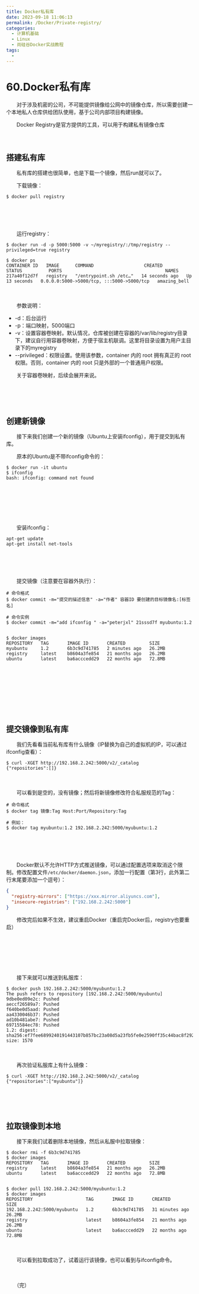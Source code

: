 ```yaml
---
title: Docker私有库
date: 2023-09-18 11:06:13
permalink: /Docker/Private-registry/
categories:
  - 计算机基础
  - Linux
  - 尚硅谷Docker实战教程
tags:
  - 
---
```

# 60.Docker私有库

　　对于涉及机密的公司，不可能提供镜像给公网中的镜像仓库，所以需要创建一个本地私人仓库供给团队使用，基于公司内部项目构建镜像。

　　Docker Registry是官方提供的工具，可以用于构建私有镜像仓库
<!-- more -->
　　‍

## 搭建私有库

　　私有库的搭建也很简单，也是下载一个镜像，然后run就可以了。

　　下载镜像：

```shell
$ docker pull registry
```

　　‍

　　‍

　　运行registry：

```shell
$ docker run -d -p 5000:5000 -v ~/myregistry/:/tmp/registry --privileged=true registry

$ docker ps
CONTAINER ID   IMAGE      COMMAND                   CREATED          STATUS          PORTS                                       NAMES
217a40f12d7f   registry   "/entrypoint.sh /etc…"   14 seconds ago   Up 13 seconds   0.0.0.0:5000->5000/tcp, :::5000->5000/tcp   amazing_bell
```

　　‍

　　参数说明：

* -d：后台运行
* -p：端口映射，5000端口
* -v：设置容器卷映射。默认情况，仓库被创建在容器的/var/lib/registry目录下，建议自行用容器卷映射，方便于宿主机联调。这里将目录设置为用户主目录下的myregistry
* --privileged：权限设置。使用该参数，container 内的 root 拥有真正的 root 权限。否则，container 内的 root 只是外部的一个普通用户权限。

　　关于容器卷映射，后续会展开来说。

　　‍

　　‍

## 创建新镜像

　　接下来我们创建一个新的镜像（Ubuntu上安装ifconfig），用于提交到私有库。

　　原本的Ubuntu是不带ifconfig命令的：

```shell
$ docker run -it ubuntu
$ ifconfig
bash: ifconfig: command not found
```

　　‍

　　‍

　　‍

　　安装ifconfig：

```shell
apt-get update
apt-get install net-tools
```

　　‍

　　‍

　　提交镜像（注意要在容器外执行）：

```shell
# 命令格式
$ docker commit -m="提交的描述信息" -a="作者" 容器ID 要创建的目标镜像名:[标签名]

# 命令实例
$ docker commit -m="add ifconfig " -a="peterjxl" 21sssd7f myubuntu:1.2


$ docker images
REPOSITORY   TAG       IMAGE ID       CREATED         SIZE
myubuntu     1.2       6b3c9d741785   2 minutes ago   26.2MB
registry     latest    b8604a3fe854   21 months ago   26.2MB
ubuntu       latest    ba6acccedd29   22 months ago   72.8MB
```

　　‍

　　‍

　　‍

　　‍

## 提交镜像到私有库

　　我们先看看当前私有库有什么镜像（IP替换为自己的虚拟机的IP，可以通过ifconfig查看）：

```shell
$ curl -XGET http://192.168.2.242:5000/v2/_catalog
{"repositories":[]}
```

　　‍

　　可以看到是空的，没有镜像；然后将新镜像修改符合私服规范的Tag：

```shell
# 命令格式
$ docker tag 镜像:Tag Host:Port/Repository:Tag

# 例如：
$ docker tag myubuntu:1.2 192.168.2.242:5000/myubuntu:1.2
```

　　‍

　　‍

　　Docker默认不允许HTTP方式推送镜像，可以通过配置选项来取消这个限制。修改配置文件`/etc/docker/daemon.json`，添加一行配置（第3行，此外第二行末尾要添加一个逗号）：

```json
{
  "registry-mirrors": ["https://xxx.mirror.aliyuncs.com"],
  "insecure-registries": ["192.168.2.242:5000"]
}
```

　　修改完后如果不生效，建议重启Docker（重启完Docker后，registry也要重启）

　　‍

　　‍

　　‍

　　接下来就可以推送到私服库：

```shell
$ docker push 192.168.2.242:5000/myubuntu:1.2
The push refers to repository [192.168.2.242:5000/myubuntu]
9dbe0ed09e2c: Pushed 
aeccf26589a7: Pushed 
f640be0d5aad: Pushed 
aa4330046b37: Pushed 
ad10b481abe7: Pushed 
69715584ec78: Pushed 
1.2: digest: sha256:ef7fee6899240191443107b857bc23a08d5a23fb5fe0e2590ff35c44bac8f292 size: 1570
```

　　‍

　　再次验证私服库上有什么镜像：

```shell
$ curl -XGET http://192.168.2.242:5000/v2/_catalog
{"repositories":["myubuntu"]}
```

　　‍

　　‍

## 拉取镜像到本地

　　接下来我们试着删除本地镜像，然后从私服中拉取镜像：

```shell
$ docker rmi -f 6b3c9d741785
$ docker images
REPOSITORY   TAG       IMAGE ID       CREATED         SIZE
registry     latest    b8604a3fe854   21 months ago   26.2MB
ubuntu       latest    ba6acccedd29   22 months ago   72.8MB


$ docker pull 192.168.2.242:5000/myubuntu:1.2
$ docker images
REPOSITORY                    TAG       IMAGE ID       CREATED          SIZE
192.168.2.242:5000/myubuntu   1.2       6b3c9d741785   31 minutes ago   26.2MB
registry                      latest    b8604a3fe854   21 months ago    26.2MB
ubuntu                        latest    ba6acccedd29   22 months ago    72.8MB
```

　　‍

　　可以看到拉取成功了，试着运行该镜像，也可以看到与ifconfig命令。

　　‍

　　（完）
